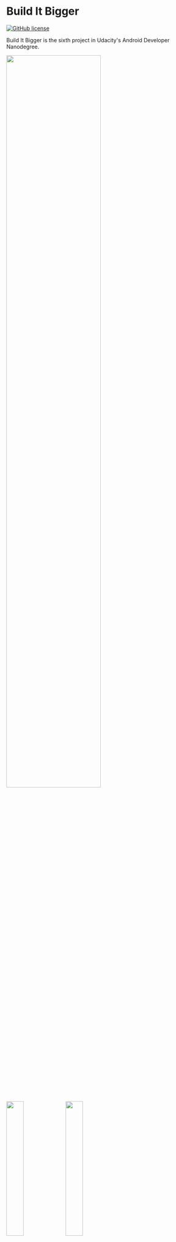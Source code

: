 # Build It Bigger
[![GitHub license](https://img.shields.io/crates/l/rustc-serialize.svg)](https://github.com/DmitryMalkovich/build-It-bigger/blob/master/LICENSE.txt)

Build It Bigger is the sixth project in Udacity's Android Developer Nanodegree.

<img width="70%" src="https://cloud.githubusercontent.com/assets/2931932/16211085/14a47646-3748-11e6-884e-e39fb3957282.jpeg" />
<img width="30%" src="https://cloud.githubusercontent.com/assets/2931932/16211092/1fb5eace-3748-11e6-84d9-b7e91a897c56.png" />
<img width="30%" src="https://cloud.githubusercontent.com/assets/2931932/16211093/1fbaaa8c-3748-11e6-8d85-529392ad28d9.png" />

## License

Copyright 2016 Dmitry Malkovich

Licensed under the Apache License, Version 2.0 (the "License");
you may not use this file except in compliance with the License.
You may obtain a copy of the License at

    http://www.apache.org/licenses/LICENSE-2.0

Unless required by applicable law or agreed to in writing, software
distributed under the License is distributed on an "AS IS" BASIS,
WITHOUT WARRANTIES OR CONDITIONS OF ANY KIND, either express or implied.
See the License for the specific language governing permissions and
limitations under the License.
